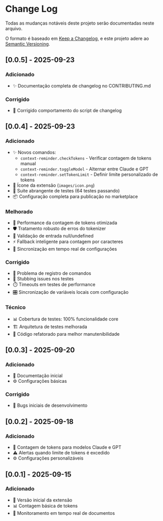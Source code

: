 # Change Log

Todas as mudanças notáveis deste projeto serão documentadas neste arquivo.

O formato é baseado em [Keep a Changelog](https://keepachangelog.com/en/1.0.0/),
e este projeto adere ao [Semantic Versioning](https://semver.org/spec/v2.0.0.html).

## [0.0.5] - 2025-09-23

### Adicionado
- ✨ Documentação completa de changelog no CONTRIBUTING.md

### Corrigido
- 🐛 Corrigido comportamento do script de changelog

## [0.0.4] - 2025-09-23

### Adicionado
- ✨ Novos comandos:
  - `context-reminder.checkTokens` - Verificar contagem de tokens manual
  - `context-reminder.toggleModel` - Alternar entre Claude e GPT
  - `context-reminder.setTokenLimit` - Definir limite personalizado de tokens
- 🎯 Ícone da extensão (`images/icon.png`)
- 🧪 Suite abrangente de testes (64 testes passando)
- 📦 Configuração completa para publicação no marketplace

### Melhorado
- 🚀 Performance da contagem de tokens otimizada
- 🛡️ Tratamento robusto de erros do tokenizer
- 📱 Validação de entrada null/undefined
- ⚡ Fallback inteligente para contagem por caracteres
- 🔄 Sincronização em tempo real de configurações

### Corrigido
- 🐛 Problema de registro de comandos
- 🔧 Stubbing issues nos testes
- ⏱️ Timeouts em testes de performance
- 🎛️ Sincronização de variáveis locais com configuração

### Técnico
- 📊 Cobertura de testes: 100% funcionalidade core
- 🏗️ Arquitetura de testes melhorada
- 🧹 Código refatorado para melhor manutenibilidade

## [0.0.3] - 2025-09-20

### Adicionado
- 📝 Documentação inicial
- ⚙️ Configurações básicas

### Corrigido
- 🐛 Bugs iniciais de desenvolvimento

## [0.0.2] - 2025-09-18

### Adicionado
- 🎯 Contagem de tokens para modelos Claude e GPT
- ⚠️ Alertas quando limite de tokens é excedido
- ⚙️ Configurações personalizáveis

## [0.0.1] - 2025-09-15

### Adicionado
- 🚀 Versão inicial da extensão
- 📊 Contagem básica de tokens
- 🔄 Monitoramento em tempo real de documentos
